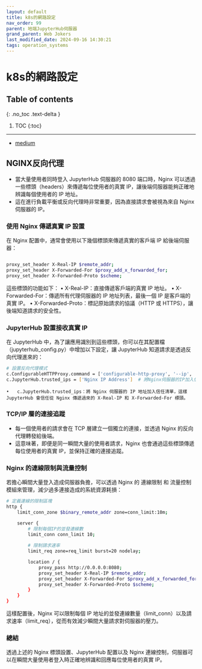 ```yaml
---
layout: default
title: k8s的網路設定
nav_order: 99
parent: 地端JupyterHub伺服器
grand_parent: Web Jokers
last_modified_date: 2024-09-16 14:30:21
tags: operation_systems
---
```


# k8s的網路設定

## Table of contents

{: .no_toc .text-delta }

1. TOC
{:toc}

---
- [medium](https://weng-albert.medium.com/%E6%B7%BA%E8%AB%87kubernetes%E5%85%A7%E9%83%A8%E7%B6%B2%E8%B7%AF%E9%80%9A%E4%BF%A1%E7%9A%84%E5%9F%BA%E6%9C%AC%E8%A7%80%E5%BF%B5-e9d993e01423)

## NGINX反向代理

- 當大量使用者同時登入 JupyterHub 伺服器的 8080 端口時，Nginx 可以透過一些標頭（headers）來傳遞每位使用者的真實 IP，讓後端伺服器能夠正確地辨識每個使用者的 IP 地址。
- 這在進行負載平衡或反向代理時非常重要，因為直接請求會被視為來自 Nginx 伺服器的 IP。

### 使用 Nginx 傳遞真實 IP 設置

在 Nginx 配置中，通常會使用以下幾個標頭來傳遞真實的客戶端 IP 給後端伺服器：

```bash

proxy_set_header X-Real-IP $remote_addr;
proxy_set_header X-Forwarded-For $proxy_add_x_forwarded_for;
proxy_set_header X-Forwarded-Proto $scheme;
```

這些標頭的功能如下：
	•	X-Real-IP：直接傳遞客戶端的真實 IP 地址。
	•	X-Forwarded-For：傳遞所有代理伺服器的 IP 地址列表，最後一個 IP 是客戶端的真實 IP。
	•	X-Forwarded-Proto：標記原始請求的協議（HTTP 或 HTTPS），讓後端知道請求的安全性。

### JupyterHub 設置接收真實 IP

在 JupyterHub 中，為了讓應用識別到這些標頭，你可以在其配置檔（jupyterhub_config.py）中增加以下設定，讓 JupyterHub 知道請求是透過反向代理進來的：

```bash
# 設置反向代理模式
c.ConfigurableHTTPProxy.command = ['configurable-http-proxy', '--ip', '0.0.0.0', '--port', '8080']
c.JupyterHub.trusted_ips = ['Nginx IP Address']  # 將Nginx伺服器的IP加入信任列表
```

	•	c.JupyterHub.trusted_ips：將 Nginx 伺服器的 IP 地址加入信任清單，這樣 JupyterHub 會信任從 Nginx 傳遞過來的 X-Real-IP 和 X-Forwarded-For 標頭。

### TCP/IP 層的連接追蹤

- 每一個使用者的請求會在 TCP 層建立一個獨立的連接，並透過 Nginx 的反向代理轉發給後端。
- 這意味著，即便是同一瞬間大量的使用者請求，Nginx 也會通過這些標頭傳遞每位使用者的真實 IP，並保持正確的連接追蹤。

### Nginx 的連線限制與流量控制

若擔心瞬間大量登入造成伺服器負擔，可以透過 Nginx 的 連線限制 和 流量控制 模組來管理，減少過多連接造成的系統資源耗損：

```bash
# 定義連線的限制區塊
http {
    limit_conn_zone $binary_remote_addr zone=conn_limit:10m;

    server {
        # 限制每個IP的並發連線數
        limit_conn conn_limit 10;
        
        # 限制請求速率
        limit_req zone=req_limit burst=20 nodelay;

        location / {
            proxy_pass http://0.0.0.0:8080;
            proxy_set_header X-Real-IP $remote_addr;
            proxy_set_header X-Forwarded-For $proxy_add_x_forwarded_for;
            proxy_set_header X-Forwarded-Proto $scheme;
        }
    }
}
```

這樣配置後，Nginx 可以限制每個 IP 地址的並發連線數量（limit_conn）以及請求速率（limit_req），從而有效減少瞬間大量請求對伺服器的壓力。

### 總結

透過上述的 Nginx 標頭設置、JupyterHub 配置以及 Nginx 連線控制，伺服器可以在瞬間大量使用者登入時正確地辨識和回應每位使用者的真實 IP。

